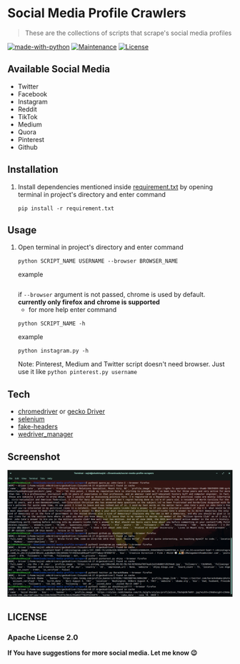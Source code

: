 # Social Media Profile Crawlers

> These are the collections of scripts that scrape's social media profiles

[![made-with-python](https://img.shields.io/badge/Made%20with-Python-1f425f.svg)](https://www.python.org/)
[![Maintenance](https://img.shields.io/badge/Maintained%3F-yes-green.svg)](https://github.com/shaikhsajid1111/social-media-profile-scrapers/graphs/commit-activity)
[![License](https://img.shields.io/badge/License-Apache%202.0-blue.svg)](https://opensource.org/licenses/Apache-2.0)







## Available Social Media
* Twitter
* Facebook
* Instagram
* Reddit
* TikTok
* Medium
* Quora
* Pinterest
* Github



## Installation

1. Install dependencies mentioned inside [requirement.txt](requirement.txt) by opening terminal in project's directory and enter command
    ```
    pip install -r requirement.txt
    ```
## Usage

1. Open terminal in project's directory and enter command
    ```
    python SCRIPT_NAME USERNAME --browser BROWSER_NAME
    ```
    example
    ```

    ```
    if ```--browser``` argument is not passed, chrome is used by default. **currently only firefox and chrome is supported**
    - for more help enter command
    ```
    python SCRIPT_NAME -h
    ```
    example
    ```
    python instagram.py -h
    ```
    Note: Pinterest, Medium and Twitter script doesn't need browser. Just use it like ```python pinterest.py username```
## Tech

- [chromedriver](https://chromedriver.chromium.org) or [gecko Driver](https://github.com/mozilla/geckodriver/releases)
- [selenium](https://selenium-python.readthedocs.io/installation.html)
- [fake-headers](https://pypi.org/project/fake-headers/)
- [wedriver_manager](https://pypi.org/project/webdriver-manager/)


## Screenshot
![](screenshot/output.png)


## LICENSE

### Apache License 2.0

**If You have suggestions for more social media. Let me know :wink:**


